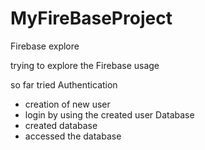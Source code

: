 # MyFireBaseProject
Firebase explore

trying to explore the Firebase usage

so far tried
Authentication 
  - creation of new user
  - login by using the created user
Database
  - created database
  - accessed the database
